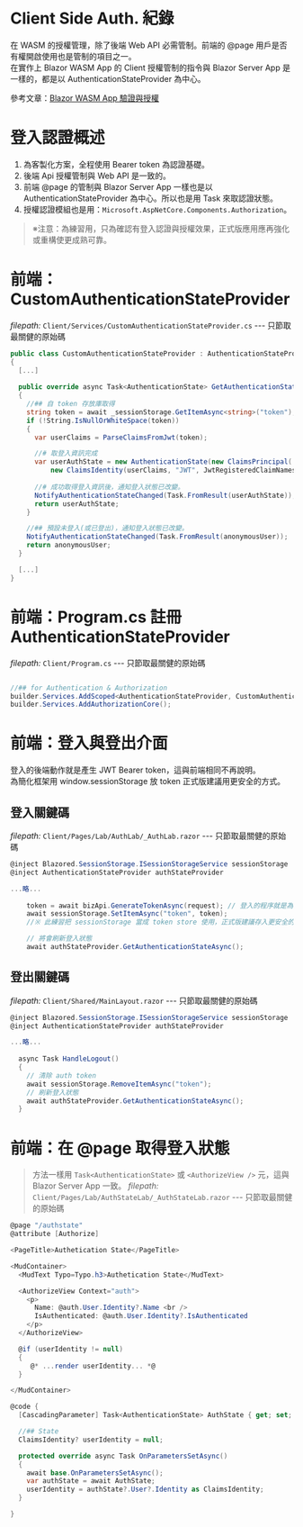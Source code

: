 # Client Side Auth. 紀錄
在 WASM 的授權管理，除了後端 Web API 必需管制。前端的 @page 用戶是否有權開啟使用也是管制的項目之一。  
在實作上 Blazor WASM App 的 Client 授權管制的指令與 Blazor Server App 是一樣的，都是以 AuthenticationStateProvider 為中心。

參考文章：[Blazor WASM App 驗證與授權](https://rely-ky.gitbook.io/gitbook/blazor-wasm-app-yan-zheng-yu-shou-quan)

# 登入認證概述
1. 為客製化方案，全程使用 Bearer token 為認證基礎。
2. 後端 Api 授權管制與 Web API 是一致的。
3. 前端 @page 的管制與 Blazor Server App 一樣也是以 AuthenticationStateProvider 為中心。所以也是用 Task<AuthenticationState> 來取認證狀態。
4. 授權認證模組也是用：`Microsoft.AspNetCore.Components.Authorization`。
  
> ※注意：為練習用，只為確認有登入認證與授權效果，正式版應用應再強化或重構使更成熟可靠。

# 前端：CustomAuthenticationStateProvider
*filepath:* `Client/Services/CustomAuthenticationStateProvider.cs`  --- 只節取最關健的原始碼  
```csharp
public class CustomAuthenticationStateProvider : AuthenticationStateProvider
{
  [...]
  
  public override async Task<AuthenticationState> GetAuthenticationStateAsync()
  {
    //## 自 token 存放庫取得
    string token = await _sessionStorage.GetItemAsync<string>("token");
    if (!String.IsNullOrWhiteSpace(token))
    {
      var userClaims = ParseClaimsFromJwt(token);

      //# 取登入資訊完成
      var userAuthState = new AuthenticationState(new ClaimsPrincipal(
	      new ClaimsIdentity(userClaims, "JWT", JwtRegisteredClaimNames.GivenName, null)));
		  
	  //# 成功取得登入資訊後，通知登入狀態已改變。
      NotifyAuthenticationStateChanged(Task.FromResult(userAuthState));
      return userAuthState;
    }

    //## 預設未登入(或已登出)，通知登入狀態已改變。
    NotifyAuthenticationStateChanged(Task.FromResult(anonymousUser));
    return anonymousUser;
  }

  [...]
}
```

# 前端：Program.cs 註冊 AuthenticationStateProvider
*filepath:* `Client/Program.cs`   --- 只節取最關健的原始碼   
```csharp

//## for Authentication & Authorization
builder.Services.AddScoped<AuthenticationStateProvider, CustomAuthenticationStateProvider>();
builder.Services.AddAuthorizationCore();

```

# 前端：登入與登出介面
登入的後端動作就是產生 JWT Bearer token，這與前端相同不再說明。   
為簡化框架用 window.sessionStorage 放 token 正式版建議用更安全的方式。
	
## 登入關鍵碼
*filepath:* `Client/Pages/Lab/AuthLab/_AuthLab.razor`   --- 只節取最關健的原始碼   
```csharp
@inject Blazored.SessionStorage.ISessionStorageService sessionStorage
@inject AuthenticationStateProvider authStateProvider

...略...
	
    token = await bizApi.GenerateTokenAsync(request); // 登入的程序就是為了取到 auth token。
    await sessionStorage.SetItemAsync("token", token); 
    //※ 此練習把 sessionStorage 當成 token store 使用，正式版建議存入更安全的地方或加密。

    // 將會刷新登入狀態
    await authStateProvider.GetAuthenticationStateAsync();

```	
	
## 登出關鍵碼
*filepath:* `Client/Shared/MainLayout.razor`   --- 只節取最關健的原始碼   
```csharp
@inject Blazored.SessionStorage.ISessionStorageService sessionStorage
@inject AuthenticationStateProvider authStateProvider

...略...
	
  async Task HandleLogout()
  {
    // 清除 auth token
    await sessionStorage.RemoveItemAsync("token"); 
    // 刷新登入狀態
    await authStateProvider.GetAuthenticationStateAsync();
  }
```	
	
# 前端：在 @page 取得登入狀態
> 方法一樣用 `Task<AuthenticationState>` 或 `<AuthorizeView />` 元，這與 Blazor Server App 一致。
*filepath:* `Client/Pages/Lab/AuthStateLab/_AuthStateLab.razor`   --- 只節取最關健的原始碼   
```csharp
@page "/authstate"
@attribute [Authorize]

<PageTitle>Authetication State</PageTitle>

<MudContainer>
  <MudText Typo=Typo.h3>Authetication State</MudText>

  <AuthorizeView Context="auth">
    <p>
      Name: @auth.User.Identity?.Name <br />
      IsAuthenticated: @auth.User.Identity?.IsAuthenticated
    </p>
  </AuthorizeView>

  @if (userIdentity != null)
  {
     @* ...render userIdentity... *@    
  }

</MudContainer>

@code {
  [CascadingParameter] Task<AuthenticationState> AuthState { get; set; }

  //## State
  ClaimsIdentity? userIdentity = null;

  protected override async Task OnParametersSetAsync()
  {
    await base.OnParametersSetAsync();
    var authState = await AuthState;
    userIdentity = authState?.User?.Identity as ClaimsIdentity;
  }

}
```	
